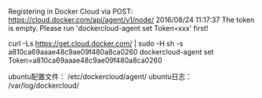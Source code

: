 Registering in Docker Cloud via POST: https://cloud.docker.com/api/agent/v1/node/
2016/08/24 11:17:37 The token is empty. Please run 'dockercloud-agent set Token=xxx' first!

curl -Ls https://get.cloud.docker.com/ | sudo -H sh -s a810ca69aaae48c9ae09f480a8ca0260
dockercloud-agent set Token=a810ca69aaae48c9ae09f480a8ca0260

ubuntu配置文件：
/etc/dockercloud/agent/
ubuntu日志：
/var/log/dockercloud/
